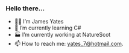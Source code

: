 ### Hello there...

- 🧙‍♂️ I’m James Yates
- 🌱 I’m currently learning C#
- 🏭 I’m currently working at NatureScot
- 📫 How to reach me: <a href="mailto:yates_7@hotmail.com">yates_7@hotmail.com</a>.
